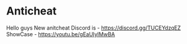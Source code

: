 # Anticheat
Hello guys New anitcheat Discord is - https://discord.gg/TUCEYdzqEZ  ShowCase - https://youtu.be/gEaUIyIMwBA
